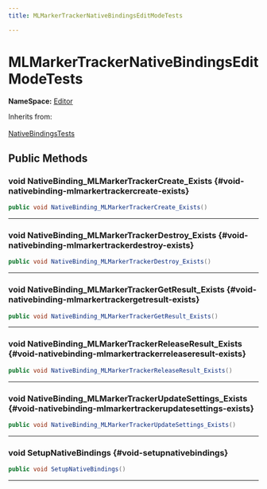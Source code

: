 ```yaml
---
title: MLMarkerTrackerNativeBindingsEditModeTests

---
```


# MLMarkerTrackerNativeBindingsEditModeTests



**NameSpace:** 
[Editor](/unity-api/api/Tests.Editor/Tests.Editor.md) 





Inherits from: <br></br>[NativeBindingsTests](/unity-api/api/Classes/NativeBindingsTests.md)




## Public Methods

### void NativeBinding_MLMarkerTrackerCreate_Exists {#void-nativebinding-mlmarkertrackercreate-exists}

```csharp
public void NativeBinding_MLMarkerTrackerCreate_Exists()
```






-----------

### void NativeBinding_MLMarkerTrackerDestroy_Exists {#void-nativebinding-mlmarkertrackerdestroy-exists}

```csharp
public void NativeBinding_MLMarkerTrackerDestroy_Exists()
```






-----------

### void NativeBinding_MLMarkerTrackerGetResult_Exists {#void-nativebinding-mlmarkertrackergetresult-exists}

```csharp
public void NativeBinding_MLMarkerTrackerGetResult_Exists()
```






-----------

### void NativeBinding_MLMarkerTrackerReleaseResult_Exists {#void-nativebinding-mlmarkertrackerreleaseresult-exists}

```csharp
public void NativeBinding_MLMarkerTrackerReleaseResult_Exists()
```






-----------

### void NativeBinding_MLMarkerTrackerUpdateSettings_Exists {#void-nativebinding-mlmarkertrackerupdatesettings-exists}

```csharp
public void NativeBinding_MLMarkerTrackerUpdateSettings_Exists()
```






-----------

### void SetupNativeBindings {#void-setupnativebindings}

```csharp
public void SetupNativeBindings()
```






-----------

